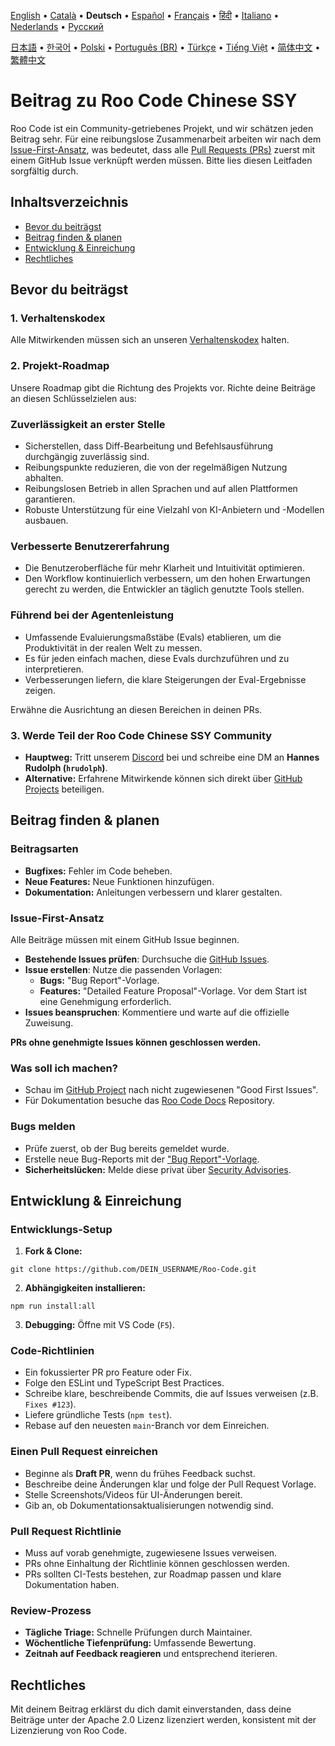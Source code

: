 [English](../../CONTRIBUTING.md) • [Català](../ca/CONTRIBUTING.md) • <b>Deutsch</b> • [Español](../es/CONTRIBUTING.md) • [Français](../fr/CONTRIBUTING.md) • [हिंदी](../hi/CONTRIBUTING.md) • [Italiano](../it/CONTRIBUTING.md) • [Nederlands](../nl/CONTRIBUTING.md) • [Русский](../ru/CONTRIBUTING.md)

[日本語](../ja/CONTRIBUTING.md) • [한국어](../ko/CONTRIBUTING.md) • [Polski](../pl/CONTRIBUTING.md) • [Português (BR)](../pt-BR/CONTRIBUTING.md) • [Türkçe](../tr/CONTRIBUTING.md) • [Tiếng Việt](../vi/CONTRIBUTING.md) • [简体中文](../zh-CN/CONTRIBUTING.md) • [繁體中文](../zh-TW/CONTRIBUTING.md)

# Beitrag zu Roo Code Chinese SSY

Roo Code ist ein Community-getriebenes Projekt, und wir schätzen jeden Beitrag sehr. Für eine reibungslose Zusammenarbeit arbeiten wir nach dem [Issue-First-Ansatz](#issue-first-ansatz), was bedeutet, dass alle [Pull Requests (PRs)](#einen-pull-request-einreichen) zuerst mit einem GitHub Issue verknüpft werden müssen. Bitte lies diesen Leitfaden sorgfältig durch.

## Inhaltsverzeichnis

- [Bevor du beiträgst](#bevor-du-beiträgst)
- [Beitrag finden & planen](#beitrag-finden--planen)
- [Entwicklung & Einreichung](#entwicklung--einreichung)
- [Rechtliches](#rechtliches)

## Bevor du beiträgst

### 1. Verhaltenskodex

Alle Mitwirkenden müssen sich an unseren [Verhaltenskodex](./CODE_OF_CONDUCT.md) halten.

### 2. Projekt-Roadmap

Unsere Roadmap gibt die Richtung des Projekts vor. Richte deine Beiträge an diesen Schlüsselzielen aus:

### Zuverlässigkeit an erster Stelle

- Sicherstellen, dass Diff-Bearbeitung und Befehlsausführung durchgängig zuverlässig sind.
- Reibungspunkte reduzieren, die von der regelmäßigen Nutzung abhalten.
- Reibungslosen Betrieb in allen Sprachen und auf allen Plattformen garantieren.
- Robuste Unterstützung für eine Vielzahl von KI-Anbietern und -Modellen ausbauen.

### Verbesserte Benutzererfahrung

- Die Benutzeroberfläche für mehr Klarheit und Intuitivität optimieren.
- Den Workflow kontinuierlich verbessern, um den hohen Erwartungen gerecht zu werden, die Entwickler an täglich genutzte Tools stellen.

### Führend bei der Agentenleistung

- Umfassende Evaluierungsmaßstäbe (Evals) etablieren, um die Produktivität in der realen Welt zu messen.
- Es für jeden einfach machen, diese Evals durchzuführen und zu interpretieren.
- Verbesserungen liefern, die klare Steigerungen der Eval-Ergebnisse zeigen.

Erwähne die Ausrichtung an diesen Bereichen in deinen PRs.

### 3. Werde Teil der Roo Code Chinese SSY Community

- **Hauptweg:** Tritt unserem [Discord](https://discord.gg/roocode) bei und schreibe eine DM an **Hannes Rudolph (`hrudolph`)**.
- **Alternative:** Erfahrene Mitwirkende können sich direkt über [GitHub Projects](https://github.com/orgs/RooCodeInc/projects/1) beteiligen.

## Beitrag finden & planen

### Beitragsarten

- **Bugfixes:** Fehler im Code beheben.
- **Neue Features:** Neue Funktionen hinzufügen.
- **Dokumentation:** Anleitungen verbessern und klarer gestalten.

### Issue-First-Ansatz

Alle Beiträge müssen mit einem GitHub Issue beginnen.

- **Bestehende Issues prüfen**: Durchsuche die [GitHub Issues](https://github.com/RooCodeInc/Roo-Code/issues).
- **Issue erstellen**: Nutze die passenden Vorlagen:
    - **Bugs:** "Bug Report"-Vorlage.
    - **Features:** "Detailed Feature Proposal"-Vorlage. Vor dem Start ist eine Genehmigung erforderlich.
- **Issues beanspruchen**: Kommentiere und warte auf die offizielle Zuweisung.

**PRs ohne genehmigte Issues können geschlossen werden.**

### Was soll ich machen?

- Schau im [GitHub Project](https://github.com/orgs/RooCodeInc/projects/1) nach nicht zugewiesenen "Good First Issues".
- Für Dokumentation besuche das [Roo Code Docs](https://github.com/RooCodeInc/Roo-Code-Docs) Repository.

### Bugs melden

- Prüfe zuerst, ob der Bug bereits gemeldet wurde.
- Erstelle neue Bug-Reports mit der ["Bug Report"-Vorlage](https://github.com/RooCodeInc/Roo-Code/issues/new/choose).
- **Sicherheitslücken:** Melde diese privat über [Security Advisories](https://github.com/RooCodeInc/Roo-Code/security/advisories/new).

## Entwicklung & Einreichung

### Entwicklungs-Setup

1. **Fork & Clone:**

```
git clone https://github.com/DEIN_USERNAME/Roo-Code.git
```

2. **Abhängigkeiten installieren:**

```
npm run install:all
```

3. **Debugging:** Öffne mit VS Code (`F5`).

### Code-Richtlinien

- Ein fokussierter PR pro Feature oder Fix.
- Folge den ESLint und TypeScript Best Practices.
- Schreibe klare, beschreibende Commits, die auf Issues verweisen (z.B. `Fixes #123`).
- Liefere gründliche Tests (`npm test`).
- Rebase auf den neuesten `main`-Branch vor dem Einreichen.

### Einen Pull Request einreichen

- Beginne als **Draft PR**, wenn du frühes Feedback suchst.
- Beschreibe deine Änderungen klar und folge der Pull Request Vorlage.
- Stelle Screenshots/Videos für UI-Änderungen bereit.
- Gib an, ob Dokumentationsaktualisierungen notwendig sind.

### Pull Request Richtlinie

- Muss auf vorab genehmigte, zugewiesene Issues verweisen.
- PRs ohne Einhaltung der Richtlinie können geschlossen werden.
- PRs sollten CI-Tests bestehen, zur Roadmap passen und klare Dokumentation haben.

### Review-Prozess

- **Tägliche Triage:** Schnelle Prüfungen durch Maintainer.
- **Wöchentliche Tiefenprüfung:** Umfassende Bewertung.
- **Zeitnah auf Feedback reagieren** und entsprechend iterieren.

## Rechtliches

Mit deinem Beitrag erklärst du dich damit einverstanden, dass deine Beiträge unter der Apache 2.0 Lizenz lizenziert werden, konsistent mit der Lizenzierung von Roo Code.
